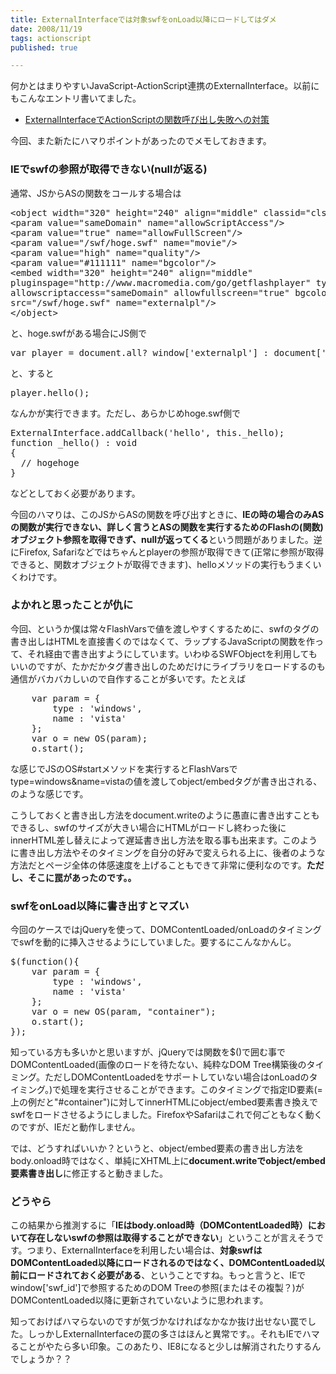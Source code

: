 ```yaml
---
title: ExternalInterfaceでは対象swfをonLoad以降にロードしてはダメ
date: 2008/11/19
tags: actionscript
published: true

---
```


<p>何かとはまりやすいJavaScript-ActionScript連携のExternalInterface。以前にもこんなエントリ書いてました。</p>

<p><ul>
<li><a href="http://blog.katsuma.tv/2008/02/externalinterface_error.html">ExternalInterfaceでActionScriptの関数呼び出し失敗への対策</a></li>
</ul></p>

<p>今回、また新たにハマりポイントがあったのでメモしておきます。</p>

<h3>IEでswfの参照が取得できない(nullが返る)</h3>

<p>通常、JSからASの関数をコールする場合は</p>

<p><pre>
&lt;object width="320" height="240" align="middle" classid="clsid:d27cdb6e-ae6d-11cf-96b8-444553540000" id="externalpl"&gt;
&lt;param value="sameDomain" name="allowScriptAccess"/&gt;
&lt;param value="true" name="allowFullScreen"/&gt;
&lt;param value="/swf/hoge.swf" name="movie"/&gt;
&lt;param value="high" name="quality"/&gt;
&lt;param value="#111111" name="bgcolor"/&gt;
&lt;embed width="320" height="240" align="middle" 
pluginspage="http://www.macromedia.com/go/getflashplayer" type="application/x-shockwave-flash" 
allowscriptaccess="sameDomain" allowfullscreen="true" bgcolor="#111111" quality="high" 
src="/swf/hoge.swf" name="externalpl"/&gt;
&lt;/object&gt;
</pre></p>

<p>と、hoge.swfがある場合にJS側で</p>

<p><pre>
var player = document.all? window['externalpl'] : document['externalpl'];
</pre></p>

<p>と、すると</p>

<p><pre>player.hello();</pre></p>

<p>なんかが実行できます。ただし、あらかじめhoge.swf側で</p>

<p><pre>
ExternalInterface.addCallback('hello', this._hello);
function _hello() : void
{
  // hogehoge 
}
</pre></p>

<p>などとしておく必要があります。</p>

<p>今回のハマりは、このJSからASの関数を呼び出すときに、<strong>IEの時の場合のみASの関数が実行できない、詳しく言うとASの関数を実行するためのFlashの(関数)オブジェクト参照を取得できず、nullが返ってくる</strong>という問題がありました。逆にFirefox, Safariなどではちゃんとplayerの参照が取得できて(正常に参照が取得できると、関数オブジェクトが取得できます)、helloメソッドの実行もうまくいくわけです。</p>


<h3>よかれと思ったことが仇に</h3>
<p>今回、というか僕は常々FlashVarsで値を渡しやすくするために、swfのタグの書き出しはHTMLを直接書くのではなくて、ラップするJavaScriptの関数を作って、それ経由で書き出すようにしています。いわゆるSWFObjectを利用してもいいのですが、たかだかタグ書き出しのためだけにライブラリをロードするのも通信がバカバカしいので自作することが多いです。たとえば</p>

<p><pre>
	var param = {
		type : 'windows', 
		name : 'vista'
	};
	var o = new OS(param);
	o.start();
</pre></p>

<p>な感じでJSのOS#startメソッドを実行するとFlashVarsでtype=windows&name=vistaの値を渡してobject/embedタグが書き出される、のような感じです。</p>

<p>こうしておくと書き出し方法をdocument.writeのように愚直に書き出すこともできるし、swfのサイズが大きい場合にHTMLがロードし終わった後にinnerHTML差し替えによって遅延書き出し方法を取る事も出来ます。このように書き出し方法やそのタイミングを自分の好みで変えられる上に、後者のような方法だとページ全体の体感速度を上げることもできて非常に便利なのです。<strong>ただし、そこに罠があったのです。。</strong></p>


<h3>swfをonLoad以降に書き出すとマズい</h3>
<p>今回のケースではjQueryを使って、DOMContentLoaded/onLoadのタイミングでswfを動的に挿入させるようにしていました。要するにこんなかんじ。</p>

<p><pre>
$(function(){
	var param = {
		type : 'windows', 
		name : 'vista'
	};
	var o = new OS(param, "container");
	o.start();  
});
</pre></p>

<p>知っている方も多いかと思いますが、jQueryでは関数を$()で囲む事でDOMContentLoaded(画像のロードを待たない、純粋なDOM Tree構築後のタイミング。ただしDOMContentLoadedをサポートしていない場合はonLoadのタイミング。)で処理を実行させることができます。このタイミングで指定ID要素(=上の例だと"#container")に対してinnerHTMLにobject/embed要素書き換えでswfをロードさせるようにしました。FirefoxやSafariはこれで何ごともなく動くのですが、IEだと動作しません。</p>

<p>では、どうすればいいか？というと、object/embed要素の書き出し方法をbody.onload時ではなく、単純にXHTML上に<strong>document.writeでobject/embed要素書き出し</strong>に修正すると動きました。</p>


<h3>どうやら</h3>
<p>この結果から推測するに「<strong>IEはbody.onload時（DOMContentLoaded時）において存在しないswfの参照は取得することができない</strong>」ということが言えそうです。つまり、ExternalInterfaceを利用したい場合は、<strong>対象swfはDOMContentLoaded以降にロードされるのではなく、DOMContentLoaded以前にロードされておく必要がある</strong>、ということですね。もっと言うと、IEでwindow['swf_id']で参照するためのDOM Treeの参照(またはその複製？)がDOMContentLoaded以降に更新されていないように思われます。</p>

<p>知っておけばハマらないのですが気づかなければなかなか抜け出せない罠でした。しっかしExternalInterfaceの罠の多さはほんと異常です。。それもIEでハマることがやたら多い印象。このあたり、IE8になると少しは解消されたりするんでしょうか？？</p>


